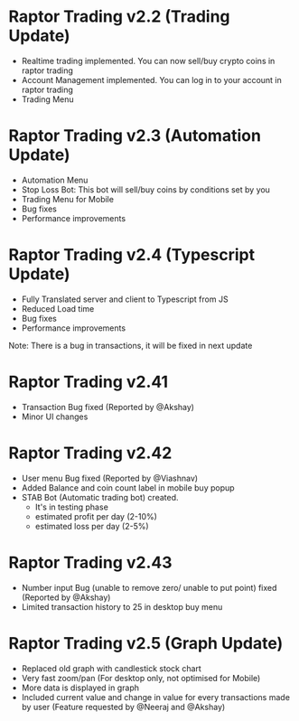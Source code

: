 # Raptor Trading v2.2 (Trading Update)

* Realtime trading implemented.
    You can now sell/buy crypto coins in raptor trading
* Account Management implemented.
    You can log in to your account in raptor trading
* Trading Menu

# Raptor Trading v2.3 (Automation Update)

* Automation Menu 
* Stop Loss Bot: This bot will sell/buy coins by conditions set by you
* Trading Menu for Mobile
* Bug fixes
* Performance improvements


# Raptor Trading v2.4 (Typescript Update)

* Fully Translated server and client to Typescript from JS
* Reduced Load time 
* Bug fixes
* Performance improvements

Note: There is a bug in transactions, it will be fixed in next update

# Raptor Trading v2.41 

* Transaction Bug fixed (Reported by @Akshay)
* Minor UI changes

# Raptor Trading v2.42 

* User menu Bug fixed (Reported by @Viashnav)
* Added Balance and coin count label in mobile buy popup
* STAB Bot (Automatic trading bot) created.
    * It's in testing phase
    * estimated profit per day (2-10%)
    * estimated loss per day (2-5%)

# Raptor Trading v2.43 

* Number input Bug (unable to remove zero/ unable to put point) fixed (Reported by @Akshay)
* Limited transaction history to 25 in desktop buy menu

# Raptor Trading v2.5 (Graph Update) 

* Replaced old graph with candlestick stock chart
* Very fast zoom/pan (For desktop only, not optimised for Mobile)
* More data is displayed in graph
* Included current value and change in value for every transactions made by user (Feature requested
  by @Neeraj and @Akshay)
